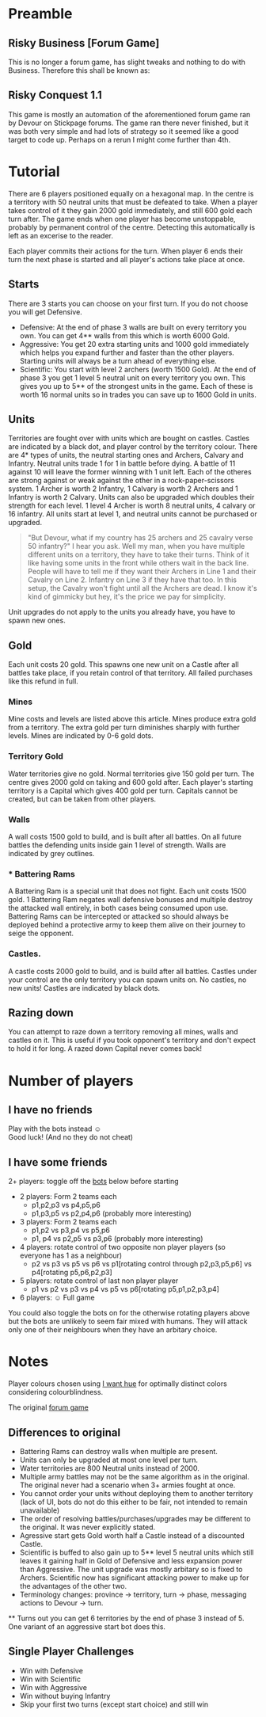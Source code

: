 # Preamble

## Risky Business [Forum Game]

This is no longer a forum game, has slight tweaks and nothing to do with Business. Therefore this shall be known as:

## Risky Conquest 1.1

This game is mostly an automation of the aforementioned forum game ran by Devour on Stickpage forums. The game ran there never finished, but it was both very simple and had lots of strategy so it seemed like a good target to code up. Perhaps on a rerun I might come further than 4th.

# Tutorial

There are 6 players positioned equally on a hexagonal map. In the centre is a territory with 50 neutral units that must be defeated to take. When a player takes control of it they gain 2000 gold immediately, and still 600 gold each turn after. The game ends when one player has become unstoppable, probably by permanent control of the centre. Detecting this automatically is left as an excerise to the reader.

Each player commits their actions for the turn. When player 6 ends their turn the next phase is started and all player's actions take place at once.

## Starts

There are 3 starts you can choose on your first turn. If you do not choose you will get Defensive.

- Defensive: At the end of phase 3 walls are built on every territory you own. You can get 4** walls from this which is worth 6000 Gold.
- Aggressive: You get 20 extra starting units and 1000 gold immediately which helps you expand further and faster than the other players. Starting units will always be a turn ahead of everything else.
- Scientific: You start with level 2 archers (worth 1500 Gold). At the end of phase 3 you get 1 level 5 neutral unit on every territory you own. This gives you up to 5** of the strongest units in the game. Each of these is worth 16 normal units so in trades you can save up to 1600 Gold in units.

## Units

Territories are fought over with units which are bought on castles. Castles are indicated by a black dot, and player control by the territory colour. There are 4* types of units, the neutral starting ones and Archers, Calvary and Infantry. Neutral units trade 1 for 1 in battle before dying. A battle of 11 against 10 will leave the former winning with 1 unit left. Each of the otheres are strong against or weak against the other in a rock-paper-scissors system. 1 Archer is worth 2 Infantry, 1 Calvary is worth 2 Archers and 1 Infantry is worth 2 Calvary. Units can also be upgraded which doubles their strength for each level. 1 level 4 Archer is worth 8 neutral units, 4 calvary or 16 infantry. All units start at level 1, and neutral units cannot be purchased or upgraded.

> "But Devour, what if my country has 25 archers and 25 cavalry verse 50 infantry?" I hear you ask. Well my man, when you have multiple different units on a territory, they have to take their turns. Think of it like having some units in the front while others wait in the back line. People will have to tell me if they want their Archers in Line 1 and their Cavalry on Line 2. Infantry on Line 3 if they have that too. In this setup, the Cavalry won't fight until all the Archers are dead. I know it's kind of gimmicky but hey, it's the price we pay for simplicity.

Unit upgrades do not apply to the units you already have, you have to spawn new ones.

## Gold

Each unit costs 20 gold. This spawns one new unit on a Castle after all battles take place, if you retain control of that territory. All failed purchases like this refund in full.

### Mines

Mine costs and levels are listed above this article. Mines produce extra gold from a territory. The extra gold per turn diminishes sharply with further levels. Mines are indicated by 0-6 gold dots.

### Territory Gold

Water territories give no gold. Normal territories give 150 gold per turn. The centre gives 2000 gold on taking and 600 gold after. Each player's starting territory is a Capital which gives 400 gold per turn. Capitals cannot be created, but can be taken from other players.

### Walls

A wall costs 1500 gold to build, and is built after all battles. On all future battles the defending units inside gain 1 level of strength. Walls are indicated by grey outlines.

### * Battering Rams
A Battering Ram is a special unit that does not fight. Each unit costs 1500 gold. 1 Battering Ram negates wall defensive bonuses and multiple destroy the attacked wall entirely, in both cases being consumed upon use. Battering Rams can be intercepted or attacked so should always be deployed behind a protective army to keep them alive on their journey to seige the opponent.

### Castles.

A castle costs 2000 gold to build, and is build after all battles. Castles under your control are the only territory you can spawn units on. No castles, no new units! Castles are indicated by black dots.

## Razing down

You can attempt to raze down a territory removing all mines, walls and castles on it. This is useful if you took opponent's territory and don't expect to hold it for long. A razed down Capital never comes back!

# Number of players

## I have no friends
Play with the bots instead ☺️  
Good luck! (And no they do not cheat)

## I have some friends
2+ players: toggle off the [bots](#bot-controls) below before starting

- 2 players: Form 2 teams each
  - p1,p2,p3 vs p4,p5,p6
  - p1,p3,p5 vs p2,p4,p6 (probably more interesting)
- 3 players: Form 2 teams each
  - p1,p2 vs p3,p4 vs p5,p6
  - p1, p4 vs p2,p5 vs p3,p6 (probably more interesting)
- 4 players: rotate control of two opposite non player players (so everyone has 1 as a neighbour)
  - p2 vs p3 vs p5 vs p6 vs p1[rotating control through p2,p3,p5,p6] vs p4[rotating p5,p6,p2,p3]
- 5 players: rotate control of last non player player
    - p1 vs p2 vs p3 vs p4 vs p5 vs p6[rotating p5,p1,p2,p3,p4]
- 6 players: ☺️ Full game

You could also toggle the bots on for the otherwise rotating players above but the bots are unlikely to seem fair mixed with humans. They will attack only one of their neighbours when they have an arbitary choice.

# Notes

Player colours chosen using [I want hue](http://tools.medialab.sciences-po.fr/iwanthue/) for optimally distinct colors considering colourblindness.

The original [forum game](http://forums.stickpage.com/showthread.php?100762-Risky-Business-Forum-Game)

## Differences to original

- Battering Rams can destroy walls when multiple are present.
- Units can only be upgraded at most one level per turn.
- Water territories are 800 Neutral units instead of 2000.
- Multiple army battles may not be the same algorithm as in the original. The original never had a scenario when 3+ armies fought at once.
- You cannot order your units without deploying them to another territory (lack of UI, bots do not do this either to be fair, not intended to remain unavailable)
- The order of resolving battles/purchases/upgrades may be different to the original. It was never explicitly stated.
- Agressive start gets Gold worth half a Castle instead of a discounted Castle.
- Scientific is buffed to also gain up to 5** level 5 neutral units which still leaves it gaining half in Gold of Defensive and less expansion power than Aggressive. The unit upgrade was mostly arbitary so is fixed to Archers. Scientific now has significant attacking power to make up for the advantages of the other two.
- Terminology changes: province -> territory, turn -> phase, messaging actions to Devour -> turn.

** Turns out you can get 6 territories by the end of phase 3 instead of 5. One variant of an aggressive start bot does this.

## Single Player Challenges
- Win with Defensive
- Win with Scientific
- Win with Aggressive
- Win without buying Infantry
- Skip your first two turns (except start choice) and still win
